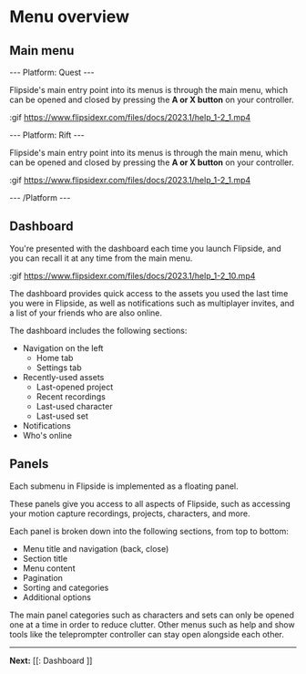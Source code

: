 # Menu overview

## Main menu

--- Platform: Quest ---

Flipside's main entry point into its menus is through the main menu, which can be opened and closed by pressing the **A or X button** on your controller.

:gif https://www.flipsidexr.com/files/docs/2023.1/help_1-2_1.mp4

--- Platform: Rift ---

Flipside's main entry point into its menus is through the main menu, which can be opened and closed by pressing the **A or X button** on your controller.

:gif https://www.flipsidexr.com/files/docs/2023.1/help_1-2_1.mp4

--- /Platform ---

## Dashboard

You're presented with the dashboard each time you launch Flipside, and you can recall it at any time from the main menu.

:gif https://www.flipsidexr.com/files/docs/2023.1/help_1-2_10.mp4

The dashboard provides quick access to the assets you used the last time you were in Flipside, as well as notifications such as multiplayer invites, and a list of your friends who are also online.

The dashboard includes the following sections:

- Navigation on the left
  - Home tab
  - Settings tab
- Recently-used assets
  - Last-opened project
  - Recent recordings
  - Last-used character
  - Last-used set
- Notifications
- Who's online

## Panels

Each submenu in Flipside is implemented as a floating panel.

These panels give you access to all aspects of Flipside, such as accessing your motion capture recordings, projects, characters, and more.

Each panel is broken down into the following sections, from top to bottom:

- Menu title and navigation (back, close)
- Section title
- Menu content
- Pagination
- Sorting and categories
- Additional options

The main panel categories such as characters and sets can only be opened one at a time in order to reduce clutter. Other menus such as help and show tools like the teleprompter controller can stay open alongside each other.

---

**Next:** [[: Dashboard ]]
